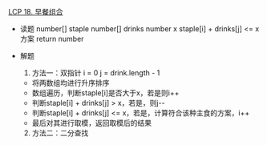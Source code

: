 [LCP 18. 早餐组合](https://leetcode-cn.com/problems/2vYnGI/)

- 读题
    number[] staple
    number[] drinks
    number x
    staple[i] + drinks[j] <= x 方案
    return number

- 解题
    1. 方法一：双指针 i = 0   j = drink.length - 1 
    - 将两数组均进行升序排序
    - 数组遍历，判断staple[i]是否大于x，若是则i++
    - 判断staple[i] + drinks[j] > x，若是，则j--
    - 判断staple[i] + drinks[j] <= x，若是，计算符合该种主食的方案，i++
    - 最后对其进行取模，返回取模后的结果

    2. 方法二：二分查找